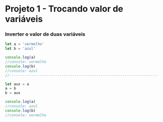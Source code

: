 # Projeto 1 - Trocando valor de variáveis

### Inverter o valor de duas variáveis

```jsx
let a = 'vermelho'
let b = 'azul'

console.log(a)
//console: vermelho
console.log(b)
//console: azul
//---------------------------------------------------------------------------

let aux = a
a = b
b = aux

console.log(a)
//console: azul
console.log(b)
//console: vermelho
```
